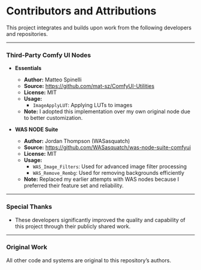 # Contributors and Attributions

This project integrates and builds upon work from the following developers and repositories.

---

### Third-Party Comfy UI Nodes

- **Essentials**
    - **Author:** Matteo Spinelli
    - **Source:** https://github.com/mat-sz/ComfyUI-Utilities
    - **License:** MIT
    - **Usage:**
      - `ImageApplyLUT`: Applying LUTs to images
    - **Note:** I adopted this implementation over my own original node due to better customization.

- **WAS NODE Suite**
    - **Author:** Jordan Thompson (WASasquatch)
    - **Source:** https://github.com/WASasquatch/was-node-suite-comfyui
    - **License:** MIT
    - **Usage:**
      - `WAS_Image_Filters`: Used for advanced image filter processing
      - `WAS_Remove_Rembg`: Used for removing backgrounds efficiently
    - **Note:** Replaced my earlier attempts with WAS nodes because I preferred their feature set and reliability.

---

### Special Thanks

- These developers significantly improved the quality and capability of this project through their publicly shared work.

---

### Original Work

All other code and systems are original to this repository’s authors.
